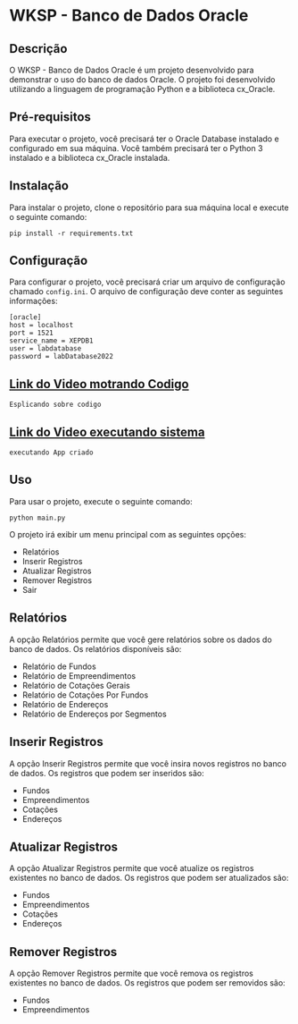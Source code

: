  # WKSP - Banco de Dados Oracle

## Descrição

O WKSP - Banco de Dados Oracle é um projeto desenvolvido para demonstrar o uso do banco de dados Oracle. O projeto foi desenvolvido utilizando a linguagem de programação Python e a biblioteca cx_Oracle.

## Pré-requisitos

Para executar o projeto, você precisará ter o Oracle Database instalado e configurado em sua máquina. Você também precisará ter o Python 3 instalado e a biblioteca cx_Oracle instalada.

## Instalação

Para instalar o projeto, clone o repositório para sua máquina local e execute o seguinte comando:

```
pip install -r requirements.txt
```

## Configuração

Para configurar o projeto, você precisará criar um arquivo de configuração chamado `config.ini`. O arquivo de configuração deve conter as seguintes informações:

```
[oracle]
host = localhost
port = 1521
service_name = XEPDB1
user = labdatabase
password = labDatabase2022
```
## [Link do Video motrando Codigo](https://youtu.be/IJTu1JIWS0o)
    Esplicando sobre codigo 

## [Link do Video executando sistema](https://youtu.be/wFKGATGkOS8)
    executando App criado 
## Uso

Para usar o projeto, execute o seguinte comando:

```
python main.py
```

O projeto irá exibir um menu principal com as seguintes opções:

* Relatórios
* Inserir Registros
* Atualizar Registros
* Remover Registros
* Sair

## Relatórios

A opção Relatórios permite que você gere relatórios sobre os dados do banco de dados. Os relatórios disponíveis são:

* Relatório de Fundos
* Relatório de Empreendimentos
* Relatório de Cotações Gerais
* Relatório de Cotações Por Fundos
* Relatório de Endereços
* Relatório de Endereços por Segmentos

## Inserir Registros

A opção Inserir Registros permite que você insira novos registros no banco de dados. Os registros que podem ser inseridos são:

* Fundos
* Empreendimentos
* Cotações
* Endereços

## Atualizar Registros

A opção Atualizar Registros permite que você atualize os registros existentes no banco de dados. Os registros que podem ser atualizados são:

* Fundos
* Empreendimentos
* Cotações
* Endereços

## Remover Registros

A opção Remover Registros permite que você remova os registros existentes no banco de dados. Os registros que podem ser removidos são:

* Fundos
* Empreendimentos